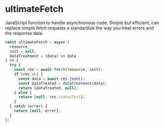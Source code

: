 # ultimateFetch

JavaScript function to handle asynchronous code. Simple but efficient, can replace simple fetch requests e standardize the way you treat errors and the response data. 

```javascript
const ultimateFetch = async (
  resource,
  init = null,
  dataTreatment = (data) => data
) => {
  try {
    const res = await fetch(resource, init);
    if (res.ok) {
      const data = await res.json();
      const dataTreated = dataTreatment(data);
      return [dataTreated, null];
    } else {
      return [null, res.statusText];
    }
  } catch (error) {
    return [null, error];
  }
};
```
